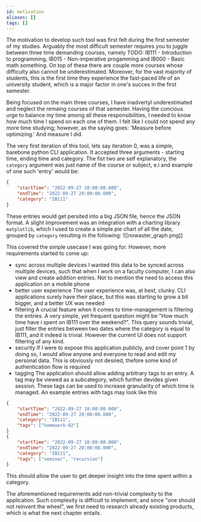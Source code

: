 ```yaml
---
id: motivation
aliases: []
tags: []
---
```


The motivation to develop such tool was first felt during the first semester of my studies. Arguably the most difficult semester requires you to juggle between three time demanding courses, namely
TODO: IB111 - Introduction to programming, IB015 - Non-imperative progamming and IB000 - Basic math something. On top of these there are couple more courses whose difficulty also cannot be
underestimated. Moreover, for the vast majority of students, this is the first time they experience the fast-paced life of an university student, which is a major factor in one's succes in the
first semester. 

Being focused on the main three courses, I have inadvertyl underestimated and neglect the remaing courses of that semester. Having the concious urge to balance my time among all these responsibilities,
I needed to know how much time I spend on each one of them. I felt like I could not spend any more time studying; however, as the saying goes: 'Measure before optimizing.' And measure I did.

The very first iteration of this tool, lets say iteration 0, was a simple, barebone python CLI application. It accepted three arguments - starting time, ending time and category.
The fist two are self explanatory, the `category` argument was just name of the course or subject, e.i and example of one such 'entry' would be:

```json
{
    "startTime": "2022-09-27 18:00:00.000",
    "endTime": "2022-09-27 20:00:00.000",
    "category": "IB111"
}
```
These entries would get persited into a big JSON file, hence the JSON format. A slight improvement was an integration with a charting library `matplotlib`, which I used to create a simple 
pie chart of all the date, grouped by `category` resulting in the following:
![[nowaster_graph.png]]

This covered the simple usecase I was going for. However, more requirements started to come up:
- sync across multiple devices
I wanted this data to be synced across multiple devices, such that when I work on a faculty computer, I can also view and create addition entries. Not to mention the need to access this application
on a mobile phone
- better user experience
The user experience was, at best, clunky. CLI applications surely have their place, but this was starting to grow a bit bigger, and a better UX was needed
- filtering
A crucial feature when it comes to time-management is filtering the entries. A very simple, yet frequent question might be "How much time have i spent on IB111 over the weekend?". This query
sounds trivial, just filter the entries between two dates where the category is equal to IB111, and it indeed is trivial. However the current UI does not support filtering of any kind.
- security
If I were to expose this application publicly, and cover point 1 by doing so, I would allow anyone and everyone to read and edit my personal data. This is obviously not desired, thefore some kind
of authentication flow is required
- tagging
The application should allow adding arbitrary tags to an entry. A tag may be viewed as a subcategory, which further devides given session. These tags can be used to increase granularity of 
which time is managed. An example entries with tags may look like this

```json
{
    "startTime": "2022-09-27 18:00:00.000",
    "endTime": "2022-09-27 20:00:00.000",
    "category": "IB111",
    "tags": ["homework-02"]
}
{
    "startTime": "2022-09-27 18:00:00.000",
    "endTime": "2022-09-27 20:00:00.000",
    "category": "IB111",
    "tags": ["seminar", "recursion"]
}
```
This should allow the user to get deeper insight into the time spent within a category.

The aforementioned requirements add non-trivial complexity to the application. Such complexity is difficult to implement, and since "one should not reinvent the wheel", we first need to 
research already existing products, which is what the next chapter entails.
